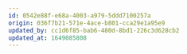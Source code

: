 ```yaml
---
id: 0542e88f-e68a-4003-a979-5ddd7100257a
origin: 036f7b21-571e-4ace-b801-cca29e1a95e9
updated_by: cc1d6f85-bab6-480d-8bd1-226c3d628cb2
updated_at: 1649085808
---
```

